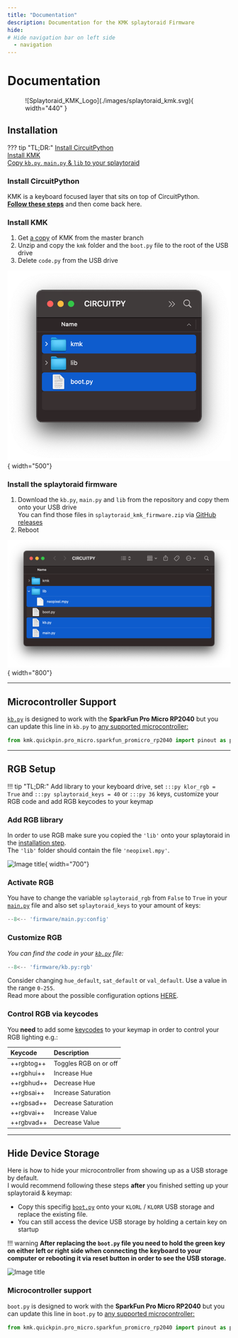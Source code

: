 ```yaml
---
title: "Documentation"
description: Documentation for the KMK splaytoraid Firmware
hide:
# Hide navigation bar on left side
  - navigation
---
```


# Documentation

<figure markdown>
  ![Splaytoraid_KMK_Logo](./images/splaytoraid_kmk.svg){ width="440" }
  <figcaption></figcaption>
</figure>

## Installation

??? tip "TL;DR:"
    [Install CircuitPython](#install-circuitpython)  
    [Install KMK](#install-kmk)  
    [Copy `kb.py`, `main.py` & `lib` to your splaytoraid](#install-splaytoraid-firmware-files)

### Install CircuitPython

KMK is a keyboard focused layer that sits on top of CircuitPython.  
[**Follow these steps**](https://learn.adafruit.com/welcome-to-circuitpython/installing-circuitpython) and then come back here.

### Install KMK

1. Get [a copy](TO_DO) of KMK from the master branch 
2. Unzip and copy the `kmk` folder and the `boot.py` file to the root of the USB drive
3. Delete `code.py` from the USB drive

![Image title](images/installation_kmk.png){ width="500"}

### Install the splaytoraid firmware

1. Download the `kb.py`, `main.py` and `lib` from the repository and copy them onto your USB drive  
You can find those files in `splaytoraid_kmk_firmware.zip` via [GitHub releases](TO_DO)
2. Reboot

![Image title](images/installation_main_kb_lib.png){ width="800"}
***
## Microcontroller Support
[`kb.py`](TO_DO) is designed to work with the **SparkFun Pro Micro RP2040** but you can update this line in `kb.py` to [any supported microcontroller:](https://github.com/KMKfw/kmk_firmware/tree/master/kmk/quickpin/pro_micro)

```python
from kmk.quickpin.pro_micro.sparkfun_promicro_rp2040 import pinout as pins
```
***
## RGB Setup

!!! tip "TL;DR:"
    Add library to your keyboard drive, set `:::py klor_rgb = True` and `:::py splaytoraid_keys = 40` or `:::py 36` keys, customize your RGB code and add RGB keycodes to your keymap
### Add RGB library
In order to use RGB make sure you copied the `'lib'` onto your splaytoraid in the [installation step](#install-splaytoraid-firmware).  
The `'lib'` folder should contain the file `'neopixel.mpy'`.

![Image title](TO_DO){ width="700"}

### Activate RGB
You have to change the variable `splaytoraid_rgb` from `False` to `True` in your [`main.py`](TO_DO) file and also set `splaytoraid_keys` to your amount of keys:

```py title="main.py"
--8<-- 'firmware/main.py:config'
```
### Customize RGB 

*You can find the code in your [`kb.py`](TO_DO) file:*

```py title="kb.py"
--8<-- 'firmware/kb.py:rgb'
```

Consider changing `hue_default`, `sat_default` or `val_default`. Use a value in the range `0-255`.  
Read more about the possible configuration options [HERE](https://github.com/KMKfw/kmk_firmware/blob/master/docs/en/rgb.md#configuration).


### Control RGB via keycodes
You **need** to add some [keycodes](https://github.com/KMKfw/kmk_firmware/blob/master/docs/en/rgb.md#keycodes) to your keymap in order to control your RGB lighting e.g.:

| Keycode    | Description              |
| :--------- | :------------------      |
| ++rgbtog++ | Toggles RGB on or off    |
| ++rgbhui++ | Increase Hue             |
| ++rgbhud++ | Decrease Hue             |
| ++rgbsai++ | Increase Saturation      |
| ++rgbsad++ | Decrease Saturation      |
| ++rgbvai++ | Increase Value           |
| ++rgbvad++ | Decrease Value           |

***
## Hide Device Storage

Here is how to hide your microcontroller from showing up as a USB storage by default.  
I would recommend following these steps **after** you finished setting up your splaytoraid & keymap:

- Copy this specifig [`boot.py`](TO_DO) onto your `KLORL` / `KLORR` USB storage and replace the existing file.
- You can still access the device USB storage by holding a certain key on startup

!!! warning
    **After replacing the `boot.py` file you need to hold the green key on either left or right side when connecting the keyboard to your computer or rebooting it via reset button in order to see the USB storage.**

![Image title](TO_DO)

### Microcontroller support
`boot.py` is designed to work with the **SparkFun Pro Micro RP2040** but you can update this line in `boot.py` to [any supported microcontroller:](https://github.com/KMKfw/kmk_firmware/tree/master/kmk/quickpin/pro_micro)

```py
from kmk.quickpin.pro_micro.sparkfun_promicro_rp2040 import pinout as pins
```


